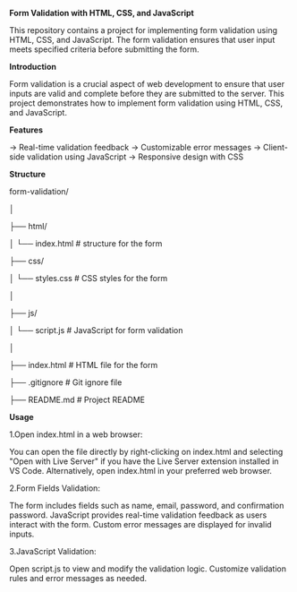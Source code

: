 **Form Validation with HTML, CSS, and JavaScript**

This repository contains a project for implementing form validation using HTML, CSS, and JavaScript. The form validation ensures that user input meets specified criteria before submitting the form.

**Introduction**

Form validation is a crucial aspect of web development to ensure that user inputs are valid and complete before they are submitted to the server. This project demonstrates how to implement form validation using HTML, CSS, and JavaScript.

**Features**

-> Real-time validation feedback
-> Customizable error messages
-> Client-side validation using JavaScript
-> Responsive design with CSS

**Structure** 

form-validation/

│

├── html/

│   └── index.html         # structure for the form

├── css/

│   └── styles.css         # CSS styles for the form

│

├── js/

│   └── script.js          # JavaScript for form validation

│

├── index.html             # HTML file for the form

├── .gitignore             # Git ignore file

├── README.md              # Project README

**Usage**

1.Open index.html in a web browser:

You can open the file directly by right-clicking on index.html and selecting "Open with Live Server" if you have the Live Server extension installed in VS Code.
Alternatively, open index.html in your preferred web browser.

2.Form Fields Validation:

The form includes fields such as name, email, password, and confirmation password.
JavaScript provides real-time validation feedback as users interact with the form.
Custom error messages are displayed for invalid inputs.

3.JavaScript Validation:

Open script.js to view and modify the validation logic.
Customize validation rules and error messages as needed.



